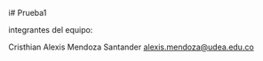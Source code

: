 i# Prueba1

integrantes del equipo:

Cristhian Alexis Mendoza Santander   alexis.mendoza@udea.edu.co
